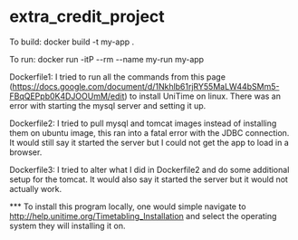 # extra_credit_project

To build:
  docker build -t my-app .
  
To run:
  docker run -itP --rm --name my-run my-app

Dockerfile1:
  I tried to run all the commands from this page (https://docs.google.com/document/d/1Nkhlb61rjRY55MaLW44bSMm5-FBqQEPpb0K4DJOOUmM/edit) to install UniTime on linux. There was an error with starting the mysql server and setting it up.
  
  
Dockerfile2:
  I tried to pull mysql and tomcat images instead of installing them on ubuntu image, this ran into a fatal error with the JDBC connection. It would still say it started the server but I could not get the app to load in a browser.
  

Dockerfile3:
  I tried to alter what I did in Dockerfile2 and do some additional setup for the tomcat. It would also say it started the server but it would not actually work.



*** To install this program locally, one would simple navigate to http://help.unitime.org/Timetabling_Installation and select the operating system they will installing it on.
